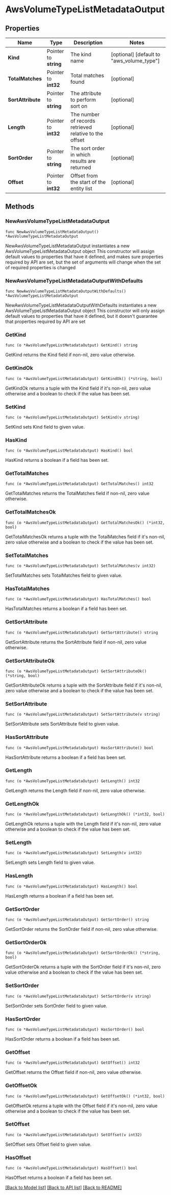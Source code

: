 # AwsVolumeTypeListMetadataOutput

## Properties

Name | Type | Description | Notes
------------ | ------------- | ------------- | -------------
**Kind** | Pointer to **string** | The kind name | [optional] [default to "aws_volume_type"]
**TotalMatches** | Pointer to **int32** | Total matches found | [optional] 
**SortAttribute** | Pointer to **string** | The attribute to perform sort on | [optional] 
**Length** | Pointer to **int32** | The number of records retrieved relative to the offset | [optional] 
**SortOrder** | Pointer to **string** | The sort order in which results are returned | [optional] 
**Offset** | Pointer to **int32** | Offset from the start of the entity list | [optional] 

## Methods

### NewAwsVolumeTypeListMetadataOutput

`func NewAwsVolumeTypeListMetadataOutput() *AwsVolumeTypeListMetadataOutput`

NewAwsVolumeTypeListMetadataOutput instantiates a new AwsVolumeTypeListMetadataOutput object
This constructor will assign default values to properties that have it defined,
and makes sure properties required by API are set, but the set of arguments
will change when the set of required properties is changed

### NewAwsVolumeTypeListMetadataOutputWithDefaults

`func NewAwsVolumeTypeListMetadataOutputWithDefaults() *AwsVolumeTypeListMetadataOutput`

NewAwsVolumeTypeListMetadataOutputWithDefaults instantiates a new AwsVolumeTypeListMetadataOutput object
This constructor will only assign default values to properties that have it defined,
but it doesn't guarantee that properties required by API are set

### GetKind

`func (o *AwsVolumeTypeListMetadataOutput) GetKind() string`

GetKind returns the Kind field if non-nil, zero value otherwise.

### GetKindOk

`func (o *AwsVolumeTypeListMetadataOutput) GetKindOk() (*string, bool)`

GetKindOk returns a tuple with the Kind field if it's non-nil, zero value otherwise
and a boolean to check if the value has been set.

### SetKind

`func (o *AwsVolumeTypeListMetadataOutput) SetKind(v string)`

SetKind sets Kind field to given value.

### HasKind

`func (o *AwsVolumeTypeListMetadataOutput) HasKind() bool`

HasKind returns a boolean if a field has been set.

### GetTotalMatches

`func (o *AwsVolumeTypeListMetadataOutput) GetTotalMatches() int32`

GetTotalMatches returns the TotalMatches field if non-nil, zero value otherwise.

### GetTotalMatchesOk

`func (o *AwsVolumeTypeListMetadataOutput) GetTotalMatchesOk() (*int32, bool)`

GetTotalMatchesOk returns a tuple with the TotalMatches field if it's non-nil, zero value otherwise
and a boolean to check if the value has been set.

### SetTotalMatches

`func (o *AwsVolumeTypeListMetadataOutput) SetTotalMatches(v int32)`

SetTotalMatches sets TotalMatches field to given value.

### HasTotalMatches

`func (o *AwsVolumeTypeListMetadataOutput) HasTotalMatches() bool`

HasTotalMatches returns a boolean if a field has been set.

### GetSortAttribute

`func (o *AwsVolumeTypeListMetadataOutput) GetSortAttribute() string`

GetSortAttribute returns the SortAttribute field if non-nil, zero value otherwise.

### GetSortAttributeOk

`func (o *AwsVolumeTypeListMetadataOutput) GetSortAttributeOk() (*string, bool)`

GetSortAttributeOk returns a tuple with the SortAttribute field if it's non-nil, zero value otherwise
and a boolean to check if the value has been set.

### SetSortAttribute

`func (o *AwsVolumeTypeListMetadataOutput) SetSortAttribute(v string)`

SetSortAttribute sets SortAttribute field to given value.

### HasSortAttribute

`func (o *AwsVolumeTypeListMetadataOutput) HasSortAttribute() bool`

HasSortAttribute returns a boolean if a field has been set.

### GetLength

`func (o *AwsVolumeTypeListMetadataOutput) GetLength() int32`

GetLength returns the Length field if non-nil, zero value otherwise.

### GetLengthOk

`func (o *AwsVolumeTypeListMetadataOutput) GetLengthOk() (*int32, bool)`

GetLengthOk returns a tuple with the Length field if it's non-nil, zero value otherwise
and a boolean to check if the value has been set.

### SetLength

`func (o *AwsVolumeTypeListMetadataOutput) SetLength(v int32)`

SetLength sets Length field to given value.

### HasLength

`func (o *AwsVolumeTypeListMetadataOutput) HasLength() bool`

HasLength returns a boolean if a field has been set.

### GetSortOrder

`func (o *AwsVolumeTypeListMetadataOutput) GetSortOrder() string`

GetSortOrder returns the SortOrder field if non-nil, zero value otherwise.

### GetSortOrderOk

`func (o *AwsVolumeTypeListMetadataOutput) GetSortOrderOk() (*string, bool)`

GetSortOrderOk returns a tuple with the SortOrder field if it's non-nil, zero value otherwise
and a boolean to check if the value has been set.

### SetSortOrder

`func (o *AwsVolumeTypeListMetadataOutput) SetSortOrder(v string)`

SetSortOrder sets SortOrder field to given value.

### HasSortOrder

`func (o *AwsVolumeTypeListMetadataOutput) HasSortOrder() bool`

HasSortOrder returns a boolean if a field has been set.

### GetOffset

`func (o *AwsVolumeTypeListMetadataOutput) GetOffset() int32`

GetOffset returns the Offset field if non-nil, zero value otherwise.

### GetOffsetOk

`func (o *AwsVolumeTypeListMetadataOutput) GetOffsetOk() (*int32, bool)`

GetOffsetOk returns a tuple with the Offset field if it's non-nil, zero value otherwise
and a boolean to check if the value has been set.

### SetOffset

`func (o *AwsVolumeTypeListMetadataOutput) SetOffset(v int32)`

SetOffset sets Offset field to given value.

### HasOffset

`func (o *AwsVolumeTypeListMetadataOutput) HasOffset() bool`

HasOffset returns a boolean if a field has been set.


[[Back to Model list]](../README.md#documentation-for-models) [[Back to API list]](../README.md#documentation-for-api-endpoints) [[Back to README]](../README.md)


